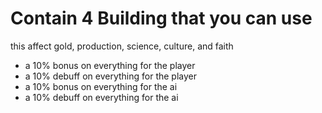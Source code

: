 # Contain 4 Building that you can use
this affect gold, production, science, culture, and faith
- a 10% bonus on everything for the player
- a 10% debuff on everything for the player
- a 10% bonus on everything for the ai
- a 10% debuff on everything for the ai

